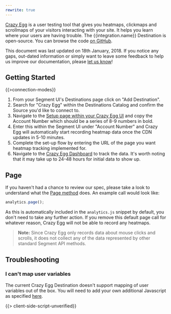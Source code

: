 ```yaml
---
rewrite: true
---
```


[Crazy Egg](https://www.crazyegg.com/) is a user testing tool that gives you heatmaps, clickmaps and scrollmaps of your visitors interacting with your site. It helps you learn where your users are having trouble. The {{integration.name}} Destination is open-source. You can browse the code [on GitHub](https://github.com/segment-integrations/analytics.js-integration-crazy-egg).

This document was last updated on 18th January, 2018. If you notice any gaps, out-dated information or simply want to leave some feedback to help us improve our documentation, please [let us know](https://segment.com/help/contact)!


## Getting Started

{{>connection-modes}}

1. From your Segment UI's Destinations page click on "Add Destination".
2. Search for "Crazy Egg" within the Destinations Catalog and confirm the Source you'd like to connect to.
3. Navigate to the [Setup page within your Crazy Egg UI](https://app.crazyegg.com/v2/install/manually) and copy the Account Number which should be a series of 8-9 numbers in bold.
4. Enter this within the Segment UI under "Account Number" and Crazy Egg will automatically start recording heatmap data once the CDN updates in 5-10 minutes.
5. Complete the set-up flow by entering the URL of the page you want heatmap tracking implemented for.
6. Navigate to the [Crazy Egg Dashboard](https://app.crazyegg.com/v2/dashboard) to track the data. It's worth noting that it may take up to 24-48 hours for initial data to show up.

## Page
If you haven't had a chance to review our spec, please take a look to understand what the [Page method](https://segment.com/docs/spec/page/) does. An example call would look like:
```javascript
analytics.page();
```
As this is automatically included in the `analytics.js` snippet by default, you don't need to take any further action. If you remove this default page call for whatever reason, Crazy Egg will not be able to record any heatmaps.

> **Note:** Since Crazy Egg only records data about mouse clicks and scrolls, it does not collect any of the data represented by other standard Segment API methods.

## Troubleshooting

### I can't map user variables
The current Crazy Egg Destination doesn't support mapping of user variables out of the box. You will need to add your own additional Javascript as specified [here](https://help.crazyegg.com/articles/61-user-variables).

{{> client-side-script-unverified}}
